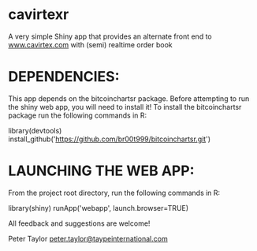 cavirtexr
=========

A very simple Shiny app that provides an alternate front end to www.cavirtex.com with (semi) realtime order book

DEPENDENCIES:
=============

This app depends on the bitcoinchartsr package. Before attempting to run the shiny web app, you will need to install it! To install the bitcoinchartsr package run the following commands in R:

library(devtools)
install_github('https://github.com/br00t999/bitcoinchartsr.git')

LAUNCHING THE WEB APP:
======================

From the project root directory, run the following commands in R:

library(shiny)
runApp('webapp', launch.browser=TRUE)

All feedback and suggestions are welcome! 

Peter Taylor
peter.taylor@taypeinternational.com






